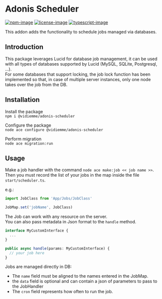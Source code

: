 # Adonis Scheduler

[![npm-image]][npm-url] [![license-image]][license-url] [![typescript-image]][typescript-url]

This addon adds the functionality to schedule jobs managed via databases.

## Introduction

This package leverages Lucid for database job management, it can be used with all types of databases supported by
Lucid (MySQL, SQLite, Postgresql, ...). \
For some databases that support locking, the job lock function has been
implemented so that, in case of multiple server instances, only one node takes over the job from the DB.

## Installation

Install the package \
`npm i @vidiemme/adonis-scheduler`

Configure the package \
`node ace configure @vidiemme/adonis-scheduler`

Perform migration \
`node ace migration:run`

## Usage

Make a job handler with the command `node ace make:job << job name >>`. \
Then you must record the list of your jobs in the map inside the file `start/scheduler.ts`.

e.g.:

```typescript
import JobClass from 'App/Jobs/JobClass'

JobMap.set('jobName', JobClass)
```

The Job can work with any resource on the server. \
You can also pass metadata in Json format to the `handle` method.

```typescript
interface MyCustomInterface {
  ...
}

public async handle(params: MyCustomInterface) {
  // your job here
}
```

Jobs are managed directly in DB:

- The `name` field must be aligned to the names entered in the JobMap.
- the `data` field is optional and can contain a json of parameters to pass to the JobHandler
- The `cron` field represents how often to run the job.

[npm-image]: https://img.shields.io/npm/v/@vidiemme/adonis-scheduler?logo=npm&style=for-the-badge

[npm-url]: https://www.npmjs.com/package/@vidiemme/adonis-scheduler

[license-image]: https://img.shields.io/npm/l/@vidiemme/adonis-scheduler?style=for-the-badge&color=blueviolet

[license-url]: https://github.com/vidiemme/adonis-lucid-scheduler/blob/main/LICENSE.md

[typescript-image]: https://img.shields.io/npm/types/@vidiemme/adonis-scheduler?color=294E80&label=%20&logo=typescript&style=for-the-badge

[typescript-url]: https://github.com/vidiemme
